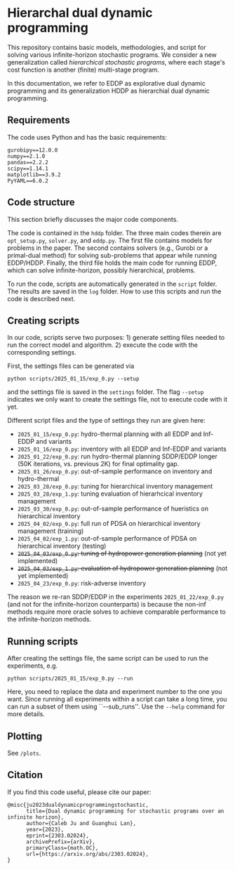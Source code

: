 # Hierarchal dual dynamic programming

This repository contains basic models, methodologies, and script for solving various infinite-horizon stochastic programs.
We consider a new generalization called *hierarchical stochastic programs*, where each stage's cost function is another (finite) multi-stage program.

In this documentation, we refer to EDDP as explorative dual dynamic programming and its generalization HDDP as hierarchial dual dynamic programming.

## Requirements
The code uses Python and has the basic requirements:
```
gurobipy==12.0.0
numpy==2.1.0
pandas==2.2.2
scipy==1.14.1
matplotlib==3.9.2
PyYAML==6.0.2
```

## Code structure
This section briefly discusses the major code components.

The code is contained in the `hddp` folder. The three main codes therein are `opt_setup.py`, `solver.py`, and `eddp.py`. 
The first file contains models for problems in the paper. The second contains solvers (e.g., Gurobi or a primal-dual method) for solving sub-problems that appear while running EDDP/HDDP. Finally, the third file holds the main code for running EDDP, which can solve infinite-horizon, possibly hierarchical, problems.

To run the code, scripts are automatically generated in the `script` folder.
The results are saved in the `log` folder.
How to use this scripts and run the code is described next.

## Creating scripts
In our code, scripts serve two purposes: 1) generate setting files needed to run the correct model and algorithm. 2) execute the code with the corresponding settings.

First, the settings files can be generated via
```
python scripts/2025_01_15/exp_0.py --setup 
```
and the settings file is saved in the `settings` folder. The flag `--setup` indicates we only want to create the settings file, not to execute code with it yet.

Different script files and the type of settings they run are given here:
- `2025_01_15/exp_0.py`: hydro-thermal planning with all EDDP and Inf-EDDP and variants
- `2025_01_16/exp_0.py`: inventory with all EDDP and Inf-EDDP and variants
- `2025_01_22/exp_0.py`: run hydro-thermal planning SDDP/EDDP longer (50K iterations, vs. previous 2K) for final optimality gap. 
- `2025_01_26/exp_0.py`: out-of-sample performance on inventory and hydro-thermal
- `2025_03_28/exp_0.py`: tuning for hierarchical inventory management
- `2025_03_28/exp_1.py`: tuning evaluation of hierarhcical inventory management
- `2025_03_30/exp_0.py`: out-of-sample performance of hueristics on hierarchical inventory 
- `2025_04_02/exp_0.py`: full run of PDSA on hierarchical inventory management (training)
- `2025_04_02/exp_1.py`: out-of-sample performance of PDSA on hierarchical inventory (testing)
- ~~`2025_04_03/exp_0.py`: tuning of hydropower generation planning~~ (not yet implemented)
- ~~`2025_04_03/exp_1.py`: evaluation of hydropower generation planning~~ (not yet implemented)
- `2025_04_23/exp_0.py`: risk-adverse inventory 

The reason we re-ran SDDP/EDDP in the experiments `2025_01_22/exp_0.py` (and not for the infinite-horizon counterparts) is because the non-inf methods require more oracle solves to achieve comparable performance to the infinite-horizon methods.

## Running scripts
After creating the settings file, the same script can be used to run the experiments, e.g.
```
python scripts/2025_01_15/exp_0.py --run
```
Here, you need to replace the data and experiment number to the one you want. 
Since running all experiments within a script can take a long time, you can run a subset of them using ``--sub_runs''. 
Use the `--help` command for more details.

## Plotting
See `/plots`.

## Citation
If you find this code useful, please cite our paper:
```
@misc{ju2023dualdynamicprogrammingstochastic,
      title={Dual dynamic programming for stochastic programs over an infinite horizon},
      author={Caleb Ju and Guanghui Lan},
      year={2023},
      eprint={2303.02024},
      archivePrefix={arXiv},
      primaryClass={math.OC},
      url={https://arxiv.org/abs/2303.02024},
}
```
